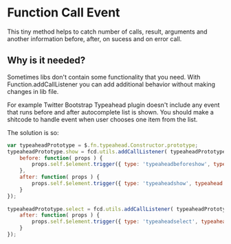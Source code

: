 # Function Call Event
This tiny method helps to catch number of calls, result, arguments and another information before, after, on sucess and on error call.
## Why is it needed?
Sometimes libs don't contain some functionality that you need. With Function.addCallListener you can add additional behavior without making changes in lib file.

For example Twitter Bootstrap Typeahead plugin doesn't include any event that runs before and after autocomplete list is shown. You should make a shitcode to handle event when user chooses one item from the list.

The solution is so:
```JavaScript
var typeaheadPrototype = $.fn.typeahead.Constructor.prototype;
typeaheadPrototype.show = fcd.utils.addCallListener( typeaheadPrototype.show, {
	before: function( props ) {
		props.self.$element.trigger({ type: 'typeaheadbeforeshow', typeahead: props.self });
	},
	after: function( props ) {
		props.self.$element.trigger({ type: 'typeaheadshow', typeahead: props.self });
	}
});
	
typeaheadPrototype.select = fcd.utils.addCallListener( typeaheadPrototype.select, {
	after: function( props ) {
		props.self.$element.trigger({ type: 'typeaheadselect', typeahead: props.self });
	}
});
```